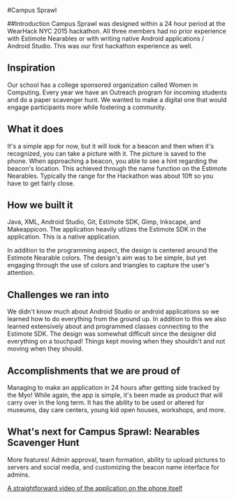 #Campus Sprawl

##Introduction
Campus Sprawl was designed within a 24 hour period at the WearHack NYC 2015 hackathon. All three members had no prior experience with Estimote Nearables or with writing native Android applications / Android Studio. This was our first hackathon experience as well.

## Inspiration
Our school has a college sponsored organization called Women in Computing. Every year we have an Outreach program for incoming students and do a paper scavenger hunt. We wanted to make a digital one that would engage participants more while fostering a community.

## What it does
It's a simple app for now, but it will look for a beacon and then when it's recognized, you can take a picture with it. The picture is saved to the phone. When approaching a beacon, you able to see a hint regarding the beacon's location. This achieved through the name function on the Estimote Nearables. Typically the range for the Hackathon was about 10ft so you have to get fairly close.


## How we built it
Java, XML, Android Studio, Git, Estimote SDK, Gimp, Inkscape, and Makeappicon. The application heavily utlizes the Estimote SDK in the application. This is a native application.

In addition to the programming aspect, the design is centered around the Estimote Nearable colors. The design's aim was to be simple, but yet engaging through the use of colors and triangles to capture the user's attention.

## Challenges we ran into
We didn't know much about Android Studio or android applications so we learned how to do everything from the ground up. In addition to this we also learned extensively about and programmed classes connecting to the Estimote SDK. The design was somewhat difficult since the designer did everything on a touchpad! Things kept moving when they shouldn't and not moving when they should.

## Accomplishments that we are proud of
Managing to make an application in 24 hours after getting side tracked by the Myo! While again, the app is simple, it's been made as product that will carry over in the long term. It has the ability to be used or altered for museums, day care centers, young kid open houses, workshops, and more.

## What's next for Campus Sprawl: Nearables Scavenger Hunt
More features! Admin approval, team formation, ability to upload pictures to servers and social media, and customizing the beacon name interface for admins.

[A straightforward video of the application on the phone itself](http://bit.ly/1Lvv16r)
